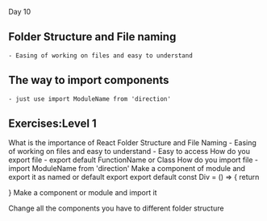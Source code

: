 Day 10

## Folder Structure and File naming

    - Easing of working on files and easy to understand

## The way to import components

    - just use import ModuleName from 'direction'

##

## Exercises:Level 1

What is the importance of React Folder Structure
and File Naming 
    - Easing of working on files and easy to understand 
    - Easy to access
How do you export file 
    - export default FunctionName or Class
How do you import file 
    - import ModuleName from 'direction'
Make a component of module and export it as named or default export
    export default const Div = () => {
    return <div></div>
    }
Make a component or module and import it
    
Change all the components you have to different folder structure
